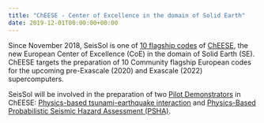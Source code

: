 ```yaml
---
title: "ChEESE - Center of Excellence in the domain of Solid Earth"
date: 2019-12-01T00:00:00+00:00
---
```

Since November 2018, SeisSol is one of [10 flagship codes](https://cheese-coe.eu/results/flagship-codes) of [ChEESE](https://cheese-coe.eu/), the new European Center of Excellence (CoE) in the domain of Solid Earth (SE). ChEESE targets the preparation of 10 Community flagship European codes for the upcoming pre-Exascale (2020) and Exascale (2022) supercomputers. 

SeisSol will be involved in the preparation of two [Pilot Demonstrators](https://cheese-coe.eu/results/pilots) in ChEESE: [Physics-based tsunami-earthquake interaction]( https://cheese-coe.eu/pilot/pd4-physics-based-tsunami-earthquake-interaction) and [Physics-Based Probabilistic Seismic Hazard Assessment (PSHA)](https://cheese-coe.eu/pilot/pd5-physics-based-probabilistic-seismic-hazard-assessment-psha).
